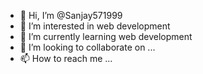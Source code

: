 - 👋 Hi, I’m @Sanjay571999
- 👀 I’m interested in web development 
- 🌱 I’m currently learning web development 
- 💞️ I’m looking to collaborate on ...
- 📫 How to reach me ...

<!---
Sanjay571999/Sanjay571999 is a ✨ special ✨ repository because its `README.md` (this file) appears on your GitHub profile.
You can click the Preview link to take a look at your changes.
--->
